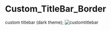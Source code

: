 # Custom_TitleBar_Border
custom titlebar (dark theme);
![customtitlebar](https://github.com/user-attachments/assets/3804fd9d-2554-4c0a-a18d-0e64e2cd69e7)
